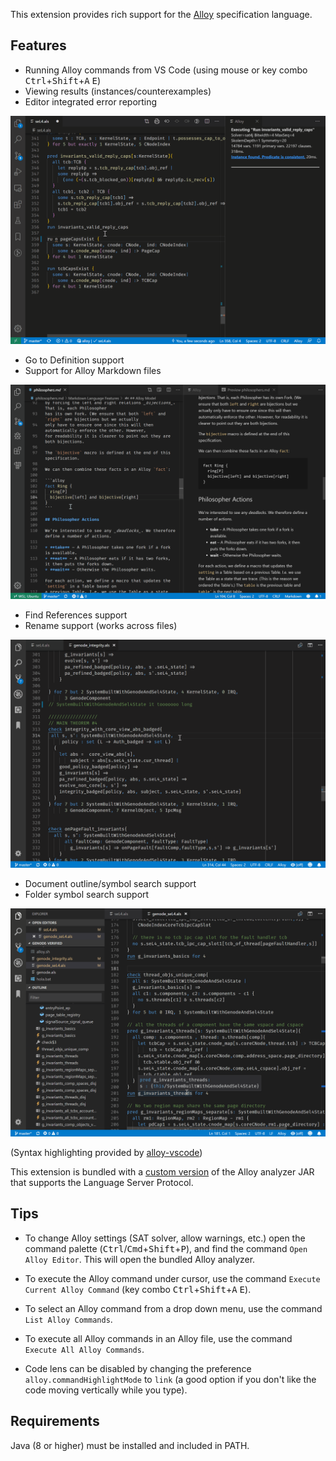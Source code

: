 This extension provides rich support for the [Alloy](http://alloytools.org/) specification language.

## Features
- Running Alloy commands from VS Code (using mouse or key combo <kbd>Ctrl</kbd>+<kbd>Shift</kbd>+<kbd>A</kbd> <kbd>E</kbd>)
- Viewing results (instances/counterexamples)
- Editor integrated error reporting

![executing alloy commands](https://github.com/s-arash/VSCodeAlloyExtension/raw/master/media_readme/executing-commands.gif)

- Go to Definition support
- Support for Alloy Markdown files

![go to definition and markdown support](https://github.com/s-arash/VSCodeAlloyExtension/raw/master/media_readme/alloy-markdown2.gif)

- Find References support
- Rename support (works across files)
<!-- ![rename support](https://imgur.com/download/vw3Mpf7) -->
<!-- ![find references support](https://imgur.com/download/LhpXCZX) -->

![ref, rename support](https://github.com/s-arash/VSCodeAlloyExtension/raw/master/media_readme/demo-ref-rename2.gif)

- Document outline/symbol search support
- Folder symbol search support 

<!-- ![symbol support](https://imgur.com/download/1booynh) -->
![symbol support](https://github.com/s-arash/VSCodeAlloyExtension/raw/master/media_readme/demo-symbol3.gif)

(Syntax highlighting provided by [alloy-vscode](https://marketplace.visualstudio.com/items?itemName=DongyuZhao.alloy-vscode))

This extension is bundled with a [custom version](https://github.com/s-arash/org.alloytools.alloy/tree/ls) of the Alloy analyzer JAR that supports the Language Server Protocol.
## Tips

- To change Alloy settings (SAT solver, allow warnings, etc.) open the command palette (<kbd>Ctrl</kbd>/<kbd>Cmd</kbd>+<kbd>Shift</kbd>+<kbd>P</kbd>), and find the command `Open Alloy Editor`. This will open the bundled Alloy analyzer.

- To execute the Alloy command under cursor, use the command `Execute Current Alloy Command` (key combo <kbd>Ctrl</kbd>+<kbd>Shift</kbd>+<kbd>A</kbd> <kbd>E</kbd>).

- To select an Alloy command from a drop down menu, use the command `List Alloy Commands`.

- To execute all Alloy commands in an Alloy file, use the command `Execute All Alloy Commands`.

- Code lens can be disabled by changing the preference `alloy.commandHighlightMode` to `link` (a good option if you don't like the code moving vertically while you type).

## Requirements

Java (8 or higher) must be installed and included in PATH.


